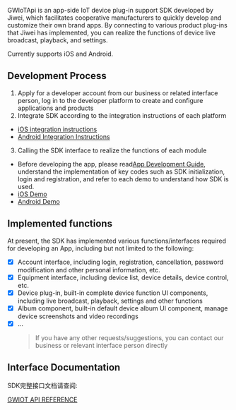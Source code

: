 GWIoTApi is an app-side IoT device plug-in support SDK developed by Jiwei, which facilitates cooperative manufacturers to quickly develop and customize their own brand apps. By connecting to various product plug-ins that Jiwei has implemented, you can realize the functions of device live broadcast, playback, and settings.

Currently supports iOS and Android.

## Development Process

1.  Apply for a developer account from our business or related interface person, log in to the developer platform to create and configure applications and products
2.  Integrate SDK according to the integration instructions of each platform

-   [iOS integration instructions](ios/demo/README.md)
-   [Android Integration Instructions](android/demo/README.md)

3.  Calling the SDK interface to realize the functions of each module

-   Before developing the app, please read[App Development Guide](docs/app_develop_guide.md), understand the implementation of key codes such as SDK initialization, login and registration, and refer to each demo to understand how SDK is used.
-   [iOS Demo](ios/demo)
-   [Android Demo](android/demo)

## Implemented functions

At present, the SDK has implemented various functions/interfaces required for developing an App, including but not limited to the following:

-   [x] Account interface, including login, registration, cancellation, password modification and other personal information, etc.
-   [x] Equipment interface, including device list, device details, device control, etc.
-   [x] Device plug-in, built-in complete device function UI components, including live broadcast, playback, settings and other functions
-   [x] Album component, built-in default device album UI component, manage device screenshots and video recordings
-   [x] ...
    > If you have any other requests/suggestions, you can contact our business or relevant interface person directly

## Interface Documentation

SDK完整接口文档请查阅:

[GWIOT API REFERENCE](https://reoqoo.github.io/gwiotapi/api/-g-w-io-t-api/com.gw.gwiotapi/-g-w-io-t/index.html)
